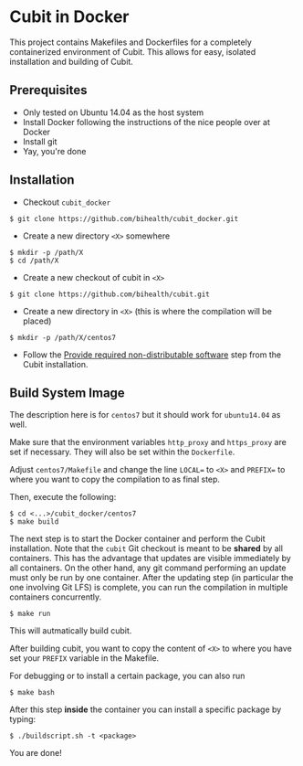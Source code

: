 # Cubit in Docker

This project contains Makefiles and Dockerfiles for a completely containerized environment of Cubit.
This allows for easy, isolated installation and building of Cubit.

## Prerequisites

- Only tested on Ubuntu 14.04 as the host system
- Install Docker following the instructions of the nice people over at Docker
- Install git
- Yay, you're done

## Installation

- Checkout `cubit_docker`

```
$ git clone https://github.com/bihealth/cubit_docker.git
```

- Create a new directory `<X>` somewhere

```terminal
$ mkdir -p /path/X
$ cd /path/X
```

- Create a new checkout of cubit in `<X>`

```terminal
$ git clone https://github.com/bihealth/cubit.git
```

- Create a new directory in `<X>` (this is where the compilation will be placed)

```terminal
$ mkdir -p /path/X/centos7
```

- Follow the [Provide required non-distributable software](https://github.com/bihealth/cubit/blob/master/tools/README.md#provide-required-non-distributable-software) step from the Cubit installation.

## Build System Image

The description here is for `centos7` but it should work for `ubuntu14.04` as well.

Make sure that the environment variables `http_proxy` and `https_proxy` are set if necessary.
They will also be set within the `Dockerfile`.

Adjust `centos7/Makefile` and change the line `LOCAL=` to `<X>` and `PREFIX=` to where you want to copy the compilation to as final step.

Then, execute the following:

```
$ cd <...>/cubit_docker/centos7
$ make build
```

The next step is to start the Docker container and perform the Cubit
installation.  Note that the `cubit` Git checkout is meant to be **shared** by
all containers.  This has the advantage that updates are visible immediately by
all containers.  On the other hand, any git command performing an update must
only be run by one container.  After the updating step (in particular the one
involving Git LFS) is complete, you can run the compilation in multiple
containers concurrently.

```
$ make run
```

This will autmatically build cubit.

After building cubit, you want to copy the content of `<X>` to where you have
set your `PREFIX` variable in the Makefile.

For debugging or to install a certain package, you can also run

```
$ make bash
```

After this step **inside** the container you can install a specific package by typing:

```
$ ./buildscript.sh -t <package>
```

You are done!
